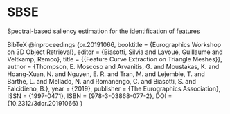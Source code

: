 # SBSE
Spectral-based saliency estimation for the identification of features


BibTeX
@inproceedings {or.20191066,
booktitle = {Eurographics Workshop on 3D Object Retrieval},
editor = {Biasotti, Silvia and Lavoué, Guillaume and Veltkamp, Remco},
title = {{Feature Curve Extraction on Triangle Meshes}},
author = {Thompson, E. Moscoso and Arvanitis, G. and Moustakas, K. and Hoang-Xuan, N. and Nguyen, E. R. and Tran, M. and Lejemble, T. and Barthe, L. and Mellado, N. and Romanengo, C. and Biasotti, S. and Falcidieno, B.},
year = {2019},
publisher = {The Eurographics Association},
ISSN = {1997-0471},
ISBN = {978-3-03868-077-2},
DOI = {10.2312/3dor.20191066}
}
